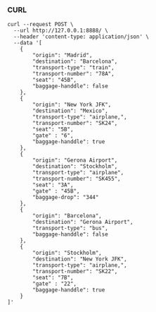 ### CURL

    curl --request POST \
      --url http://127.0.0.1:8888/ \
      --header 'content-type: application/json' \
      --data '[
        {
            "origin": "Madrid",
            "destination": "Barcelona",
            "transport-type": "train",
            "transport-number": "78A",
            "seat": "45B",
            "baggage-handdle": false
        },
        {
            "origin": "New York JFK",
            "destination": "Mexico",
            "transport-type": "airplane,",
            "transport-number": "SK24",
            "seat": "5B",
            "gate" : "6",
            "baggage-handdle": true
        },
        {
            "origin": "Gerona Airport",
            "destination": "Stockholm",
            "transport-type": "airplane",
            "transport-number": "SK455",
            "seat": "3A",
            "gate" : "45B",
            "baggage-drop": "344"
        },
        {
            "origin": "Barcelona",
            "destination": "Gerona Airport",
            "transport-type": "bus",
            "baggage-handdle": false
        },
        {
            "origin": "Stockholm",
            "destination": "New York JFK",
            "transport-type": "airplane,",
            "transport-number": "SK22",
            "seat": "7B",
            "gate" : "22",
            "baggage-handdle": true
        }
    ]'